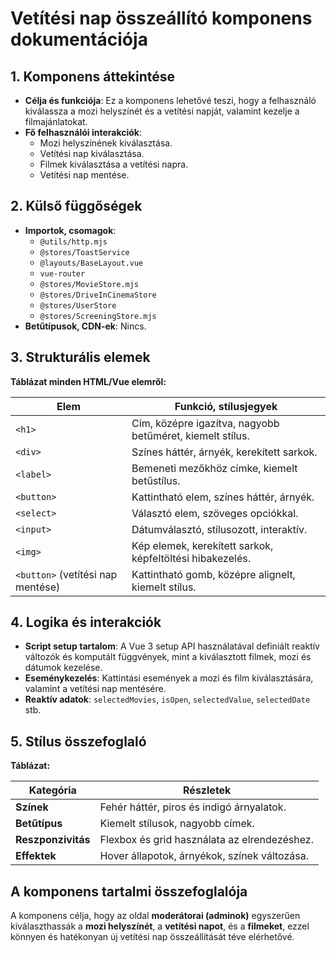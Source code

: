 # **Vetítési nap összeállító komponens dokumentációja**

## **1. Komponens áttekintése**
- **Célja és funkciója**: Ez a komponens lehetővé teszi, hogy a felhasználó kiválassza a mozi helyszínét és a vetítési napját, valamint kezelje a filmajánlatokat.
- **Fő felhasználói interakciók**:
  - Mozi helyszínének kiválasztása.
  - Vetítési nap kiválasztása.
  - Filmek kiválasztása a vetítési napra.
  - Vetítési nap mentése.

## **2. Külső függőségek**
- **Importok, csomagok**:
  - `@utils/http.mjs`
  - `@stores/ToastService`
  - `@layouts/BaseLayout.vue`
  - `vue-router`
  - `@stores/MovieStore.mjs`
  - `@stores/DriveInCinemaStore`
  - `@stores/UserStore`
  - `@stores/ScreeningStore.mjs`
- **Betűtípusok, CDN-ek**: Nincs.

## **3. Strukturális elemek**
**Táblázat minden HTML/Vue elemről:**

| **Elem**                          | **Funkció, stílusjegyek**                                 |
| --------------------------------- | --------------------------------------------------------- |
| `<h1>`                            | Cím, középre igazítva, nagyobb betűméret, kiemelt stílus. |
| `<div>`                           | Színes háttér, árnyék, kerekített sarkok.                 |
| `<label>`                         | Bemeneti mezőkhöz címke, kiemelt betűstílus.              |
| `<button>`                        | Kattintható elem, színes háttér, árnyék.                  |
| `<select>`                        | Választó elem, szöveges opciókkal.                        |
| `<input>`                         | Dátumválasztó, stílusozott, interaktív.                   |
| `<img>`                           | Kép elemek, kerekített sarkok, képfeltöltési hibakezelés. |
| `<button>` (vetítési nap mentése) | Kattintható gomb, középre alignelt, kiemelt stílus.       |

## **4. Logika és interakciók**
- **Script setup tartalom**: A Vue 3 setup API használatával definiált reaktív változók és komputált függvények, mint a kiválasztott filmek, mozi és dátumok kezelése.
- **Eseménykezelés**: Kattintási események a mozi és film kiválasztására, valamint a vetítési nap mentésére.
- **Reaktív adatok**: `selectedMovies`, `isOpen`, `selectedValue`, `selectedDate` stb.

## **5. Stílus összefoglaló**
**Táblázat:**

| **Kategória**      | **Részletek**                                |
| ------------------ | -------------------------------------------- |
| **Színek**         | Fehér háttér, piros és indigó árnyalatok.    |
| **Betűtípus**      | Kiemelt stílusok, nagyobb címek.             |
| **Reszponzivitás** | Flexbox és grid használata az elrendezéshez. |
| **Effektek**       | Hover állapotok, árnyékok, színek változása. |

## **A komponens tartalmi összefoglalója**
A komponens célja, hogy az oldal **moderátorai (adminok)** egyszerűen kiválaszthassák a **mozi helyszínét**, a **vetítési napot**, és a **filmeket**, ezzel könnyen és hatékonyan új vetítési nap összeállítását téve elérhetővé.
